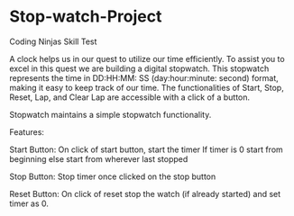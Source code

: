 # Stop-watch-Project
Coding Ninjas Skill Test

A clock helps us in our quest to utilize our time efficiently. To assist you to excel in this quest we are building a digital stopwatch.
This stopwatch represents the time in DD:HH:MM: SS (day:hour:minute: second) format, making it easy to keep track of our time.
The functionalities of Start, Stop, Reset, Lap, and Clear Lap are accessible with a click of a button.

Stopwatch maintains a simple stopwatch functionality.

Features:

Start Button: On click of start button, start the timer If timer is 0 start from beginning else start from wherever last stopped

Stop Button: Stop timer once clicked on the stop button

Reset Button: On click of reset stop the watch (if already started) and set timer as 0.

